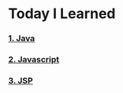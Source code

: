 # Today I Learned

### [1. Java](https://github.com/orongee22/TIL/tree/master/Java)
### [2. Javascript](https://github.com/orongee22/TIL/tree/master/Javascript)
### [3. JSP](https://github.com/orongee22/TIL/tree/master/JSP)
